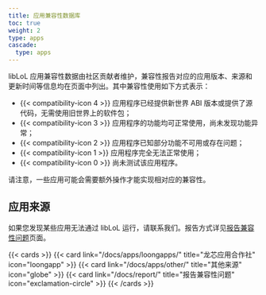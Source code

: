 ```yaml
---
title: 应用兼容性数据库
toc: true
weight: 2
type: apps
cascade:
  type: apps
---
```


libLoL 应用兼容性数据由社区贡献者维护，兼容性报告对应的应用版本、来源和更新时间等信息均在页面中列出。其中兼容性使用如下方式表示：

- {{< compatibility-icon 4 >}} 应用程序已经提供新世界 ABI 版本或提供了源代码，无需使用旧世界上的软件包；
- {{< compatibility-icon 3 >}} 应用程序的功能均可正常使用，尚未发现功能异常；
- {{< compatibility-icon 2 >}} 应用程序已知部分功能不可用或存在问题；
- {{< compatibility-icon 1 >}} 应用程序完全无法正常使用；
- {{< compatibility-icon 0 >}} 尚未测试该应用程序。

请注意，一些应用可能会需要额外操作才能实现相对应的兼容性。

## 应用来源

如果您发现某些应用无法通过 libLoL 运行，请联系我们。报告方式详见[报告兼容性问题](/docs/report/)页面。

{{< cards >}} 
{{< card link="/docs/apps/loongapps/" title="龙芯应用合作社" icon="loongapp" >}}
{{< card link="/docs/apps/other/" title="其他来源" icon="globe" >}}
{{< card link="/docs/report/" title="报告兼容性问题" icon="exclamation-circle" >}}
{{< /cards >}}

